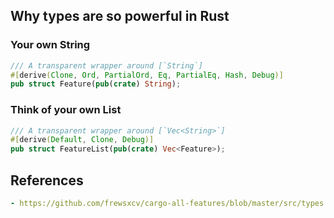 ## Why types are so powerful in Rust

### Your own String
```rust
/// A transparent wrapper around [`String`]
#[derive(Clone, Ord, PartialOrd, Eq, PartialEq, Hash, Debug)]
pub struct Feature(pub(crate) String);
```

### Think of your own List
```rust
/// A transparent wrapper around [`Vec<String>`]
#[derive(Default, Clone, Debug)]
pub struct FeatureList(pub(crate) Vec<Feature>);
```

## References
```yaml
- https://github.com/frewsxcv/cargo-all-features/blob/master/src/types.rs
```
